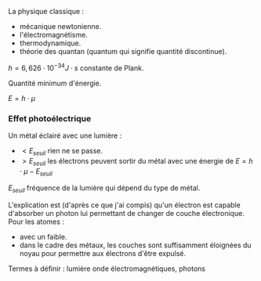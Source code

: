 La physique classique :

* mécanique newtonienne.
* l'électromagnétisme.
* thermodynamique.
* théorie des quantan (quantum qui signifie quantité discontinue).

$h = 6,626 \cdot 10^{-34} J \cdot s$ constante de Plank.

Quantité minimum d'énergie.

$E = h \cdot \mu$
### Effet photoélectrique

Un métal éclairé avec une lumière :

* $\lt E_{seuil}$ rien ne se passe.
* $\gt E_{seuil}$ les électrons peuvent sortir du métal avec une énergie de $E = h \cdot \mu - E_{seuil}$

$E_{seuil}$ fréquence de la lumière qui dépend du type de métal.

L'explication est (d'après ce que j'ai compis) qu'un électron est capable d'absorber un photon lui permettant de changer de couche électronique. Pour les atomes :

* avec un faible.
* dans le cadre des métaux, les couches sont suffisamment éloignées du noyau pour permettre aux électrons d'être expulsé.

Termes à définir : lumière onde électromagnétiques, photons 
